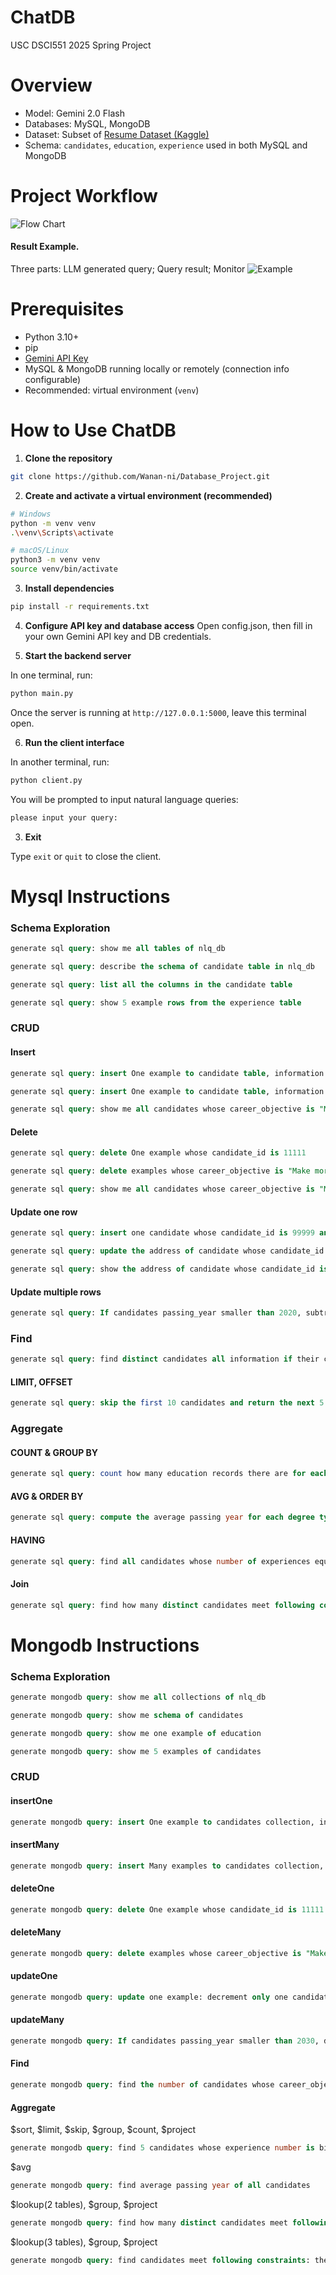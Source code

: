 # ChatDB

USC DSCI551 2025 Spring Project

# Overview

- Model: Gemini 2.0 Flash
- Databases: MySQL, MongoDB
- Dataset: Subset of [Resume Dataset (Kaggle)](https://www.kaggle.com/datasets/saugataroyarghya/resume-dataset)
- Schema: `candidates`, `education`, `experience` used in both MySQL and MongoDB

# Project Workflow

![Flow Chart](flow_chart.svg)

#### Result Example.

Three parts: LLM generated query; Query result; Monitor
![Example](result_example.png)

# Prerequisites

- Python 3.10+
- pip
- [Gemini API Key](https://aistudio.google.com/app/apikey)
- MySQL & MongoDB running locally or remotely (connection info configurable)
- Recommended: virtual environment (`venv`)


# How to Use ChatDB
1. **Clone the repository**
```bash
git clone https://github.com/Wanan-ni/Database_Project.git
```

2. **Create and activate a virtual environment (recommended)**
```bash
# Windows
python -m venv venv
.\venv\Scripts\activate

# macOS/Linux
python3 -m venv venv
source venv/bin/activate
```

3. **Install dependencies**
```bash
pip install -r requirements.txt
```

4. **Configure API key and database access**
Open config.json, then fill in your own Gemini API key and DB credentials.

5. **Start the backend server**

In one terminal, run:

```bash
python main.py
```

Once the server is running at `http://127.0.0.1:5000`, leave this terminal open.

6. **Run the client interface**

In another terminal, run:

```bash
python client.py
```

You will be prompted to input natural language queries:

```bash
please input your query: 
```

3. **Exit**

Type `exit` or `quit` to close the client.

# Mysql Instructions

### Schema Exploration

```sql
generate sql query: show me all tables of nlq_db
```

```sql
generate sql query: describe the schema of candidate table in nlq_db
```

```sql
generate sql query: list all the columns in the candidate table
```

```sql
generate sql query: show 5 example rows from the experience table
```

### CRUD

#### Insert

```sql
generate sql query: insert One example to candidate table, information is candidate_id=11111, career_objective="Make more money"
```

```sql
generate sql query: insert One example to candidate table, information is candidate_id=22222, career_objective="Make more money"
```


```sql
generate sql query: show me all candidates whose career_objective is "Make more money"
```

#### Delete

```sql
generate sql query: delete One example whose candidate_id is 11111
```

```sql
generate sql query: delete examples whose career_objective is "Make more money"
```

```sql
generate sql query: show me all candidates whose career_objective is "Make more money"
```

#### Update one row

```sql
generate sql query: insert one candidate whose candidate_id is 99999 and address is "LA"
```

```sql
generate sql query: update the address of candidate whose candidate_id is 99999 to "New York"
```

```sql
generate sql query: show the address of candidate whose candidate_id is 99999
```

#### Update multiple rows

```sql
generate sql query: If candidates passing_year smaller than 2020, subtract 1 from the value of passing_year
```

### Find

```sql
generate sql query: find distinct candidates all information if their career_objective mentioned AI
```

#### LIMIT, OFFSET

```sql
generate sql query: skip the first 10 candidates and return the next 5
```

### Aggregate

#### COUNT & GROUP BY
```sql
generate sql query: count how many education records there are for each degree type
```

#### AVG & ORDER BY
```sql
generate sql query: compute the average passing year for each degree type, and sort the result by average passing year in descending order
```

#### HAVING

```sql
generate sql query: find all candidates whose number of experiences equals to the absolute maximum number of experiences. Return their candidate_id and the count of their experiences.
```

#### Join

```sql
generate sql query: find how many distinct candidates meet following constraints: they used to be "Software Engineer" and their degree_name is "PhD"(hint: to get correct answer, we need to use three table)
```

# Mongodb Instructions

### Schema Exploration

```sql
generate mongodb query: show me all collections of nlq_db
```

```sql
generate mongodb query: show me schema of candidates
```

```sql
generate mongodb query: show me one example of education
```

```sql
generate mongodb query: show me 5 examples of candidates
```

### CRUD

#### insertOne

```sql
generate mongodb query: insert One example to candidates collection, information is {"candidate_id": 11111, "career_objective":"Make more money"}
```

#### insertMany

```sql
generate mongodb query: insert Many examples to candidates collection, information is {"candidate_id": 22222, "career_objective":"Make more money"}, {"candidate_id": 44444, "career_objective":"Make more money"}, {"candidate_id": 33333, "career_objective":"Make more money"}
```

#### deleteOne

```sql
generate mongodb query: delete One example whose candidate_id is 11111
```

#### deleteMany

```sql
generate mongodb query: delete examples whose career_objective is "Make more money"
```

#### updateOne

```sql
generate mongodb query: update one example: decrement only one candidate passing_year whose passing_year smaller than 2020
```

#### updateMany

```sql
generate mongodb query: If candidates passing_year smaller than 2030, decrement by 5
```

#### Find


```sql
generate mongodb query: find the number of candidates whose career_objective mentioned AI, using method find and count
```

#### Aggregate
$sort, $limit, $skip, $group, $count, $project

```sql
generate mongodb query: find 5 candidates whose experience number is bigger than or equals 2,  return their candidate id, and experience count and sorting by their candidate id, please skip the first 5 results
```
$avg
```sql
generate mongodb query: find average passing year of all candidates
```

$lookup(2 tables), $group, $project

```sql
generate mongodb query: find how many distinct candidates meet following constraints: they used to be "Software Engineer" and their degree name is "PhD"(hint: to get correct answer, we need to use two tables)
```

$lookup(3 tables), $group, $project

```sql
generate mongodb query: find candidates meet following constraints: they used to be "Software Engineer" and their degree name is "PhD"(hint: to get correct answer, we need to use three tables), return their id and address
```

